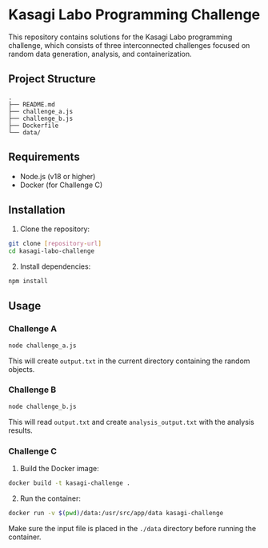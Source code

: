 # Kasagi Labo Programming Challenge

This repository contains solutions for the Kasagi Labo programming challenge, which consists of three interconnected challenges focused on random data generation, analysis, and containerization.

## Project Structure

```
.
├── README.md
├── challenge_a.js
├── challenge_b.js
├── Dockerfile
└── data/
```

## Requirements

- Node.js (v18 or higher)
- Docker (for Challenge C)

## Installation

1. Clone the repository:
```bash
git clone [repository-url]
cd kasagi-labo-challenge
```

2. Install dependencies:
```bash
npm install
```

## Usage

### Challenge A

```bash
node challenge_a.js
```
This will create `output.txt` in the current directory containing the random objects.

### Challenge B

```bash
node challenge_b.js
```
This will read `output.txt` and create `analysis_output.txt` with the analysis results.

### Challenge C

1. Build the Docker image:
```bash
docker build -t kasagi-challenge .
```

2. Run the container:
```bash
docker run -v $(pwd)/data:/usr/src/app/data kasagi-challenge
```

Make sure the input file is placed in the `./data` directory before running the container.
